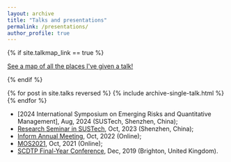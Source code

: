 ```yaml
---
layout: archive
title: "Talks and presentations"
permalink: /presentations/
author_profile: true
---
```


{% if site.talkmap_link == true %}

<p style="text-decoration:underline;"><a href="/talkmap.html">See a map of all the places I've given a talk!</a></p>

{% endif %}

{% for post in site.talks reversed %}
  {% include archive-single-talk.html %}
{% endfor %}

- [2024 International Symposium on Emerging Risks and Quantitative Management], Aug, 2024 (SUSTech, Shenzhen, China);
- [Research Seminar in SUSTech](https://math.sustech.edu.cn/seminar_all/12801.html), Oct, 2023 (Shenzhen, China);
- [Inform Annual Meeting](https://meetings.informs.org/wordpress/indianapolis2022/#_gl=1*fml9a7*_gcl_au*MTY4ODcxNzIyNy4xNjkyMDA0Mzc5LjEzMTIyNDA2Ny4xNjk3NjA4NTE2LjE2OTc2MDg1MTU.), Oct, 2022 (Online);
- [MOS2021](http://www.smartchair.org/hp/MOS2021/), Oct, 2021 (Online);
- [SCDTP Final-Year Conference](https://southcoastdtp.ac.uk/), Dec, 2019 (Brighton, United Kingdom). 
  
